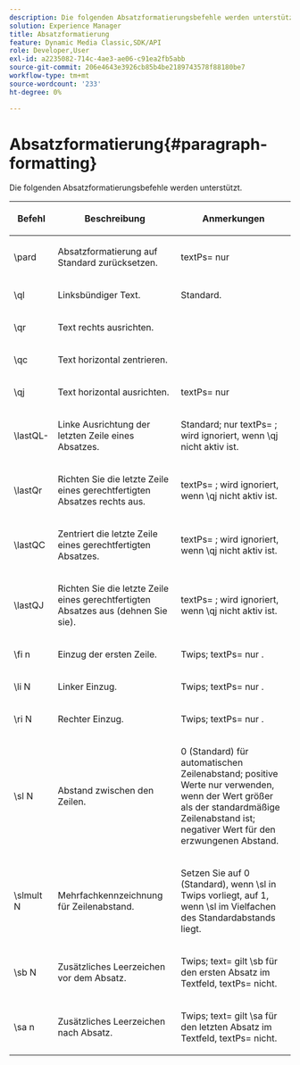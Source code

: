 ```yaml
---
description: Die folgenden Absatzformatierungsbefehle werden unterstützt.
solution: Experience Manager
title: Absatzformatierung
feature: Dynamic Media Classic,SDK/API
role: Developer,User
exl-id: a2235082-714c-4ae3-ae06-c91ea2fb5abb
source-git-commit: 206e4643e3926cb85b4be2189743578f88180be7
workflow-type: tm+mt
source-wordcount: '233'
ht-degree: 0%

---
```


# Absatzformatierung{#paragraph-formatting}

Die folgenden Absatzformatierungsbefehle werden unterstützt.

<table id="table_5DD044E1C0614A29A2413557DF57197D"> 
 <thead> 
  <tr> 
   <th class="entry"> <p>Befehl </p> </th> 
   <th class="entry"> <p>Beschreibung </p> </th> 
   <th class="entry"> <p>Anmerkungen </p> </th> 
  </tr> 
 </thead>
 <tbody> 
  <tr> 
   <td> <span class="codeph"> \pard </span> </td> 
   <td> <p>Absatzformatierung auf Standard zurücksetzen. </p> </td> 
   <td> <p> <span class="codeph"> textPs= nur </span> </p> </td> 
  </tr> 
  <tr> 
   <td> <span class="codeph"> \ql </span> </td> 
   <td> <p>Linksbündiger Text. </p> </td> 
   <td> <p>Standard. </p> </td> 
  </tr> 
  <tr> 
   <td> <span class="codeph"> \qr </span> </td> 
   <td> <p>Text rechts ausrichten. </p> </td> 
   <td> <p> </p> </td> 
  </tr> 
  <tr> 
   <td> <span class="codeph"> \qc </span> </td> 
   <td> <p>Text horizontal zentrieren. </p> </td> 
   <td> <p> </p> </td> 
  </tr> 
  <tr> 
   <td> <span class="codeph"> \qj </span> </td> 
   <td> <p>Text horizontal ausrichten. </p> </td> 
   <td> <p> <span class="codeph"> textPs= nur </span> </p> </td> 
  </tr> 
  <tr> 
   <td> <span class="codeph"> \lastQL-</span> </td> 
   <td> <p>Linke Ausrichtung der letzten Zeile eines Absatzes. </p> </td> 
   <td> <p>Standard; nur <span class="codeph"> textPs= </span>; wird ignoriert, wenn <span class="codeph"> \qj </span>nicht aktiv ist. </p> </td> 
  </tr> 
  <tr> 
   <td> <span class="codeph"> \lastQr </span> </td> 
   <td> <p>Richten Sie die letzte Zeile eines gerechtfertigten Absatzes rechts aus. </p> </td> 
   <td> <p> <span class="codeph"> textPs= </span>; wird ignoriert, wenn <span class="codeph"> \qj </span> nicht aktiv ist. </p> </td> 
  </tr> 
  <tr> 
   <td> <span class="codeph"> \lastQC </span> </td> 
   <td> <p>Zentriert die letzte Zeile eines gerechtfertigten Absatzes. </p> </td> 
   <td> <p> <span class="codeph"> textPs= </span>; wird ignoriert, wenn <span class="codeph"> \qj </span>nicht aktiv ist. </p> </td> 
  </tr> 
  <tr> 
   <td> <span class="codeph"> \lastQJ </span> </td> 
   <td> <p>Richten Sie die letzte Zeile eines gerechtfertigten Absatzes aus (dehnen Sie sie). </p> </td> 
   <td> <p> <span class="codeph"> textPs= </span>; wird ignoriert, wenn <span class="codeph"> \qj </span>nicht aktiv ist. </p> </td> 
  </tr> 
  <tr> 
   <td> <span class="codeph"> \fi <span class="varname"> n </span> </span> </td> 
   <td> <p>Einzug der ersten Zeile. </p> </td> 
   <td> <p>Twips; <span class="codeph"> textPs= nur </span>. </p> </td> 
  </tr> 
  <tr> 
   <td> <span class="codeph"> \li <span class="varname"> N </span> </span> </td> 
   <td> <p>Linker Einzug. </p> </td> 
   <td> <p>Twips; <span class="codeph"> textPs= nur </span>. </p> </td> 
  </tr> 
  <tr> 
   <td> <span class="codeph"> \ri <span class="varname"> N </span> </span> </td> 
   <td> <p>Rechter Einzug. </p> </td> 
   <td> <p>Twips; <span class="codeph"> textPs= nur </span>. </p> </td> 
  </tr> 
  <tr> 
   <td> <span class="codeph"> \sl <span class="varname"> N </span> </span> </td> 
   <td> <p>Abstand zwischen den Zeilen. </p> </td> 
   <td> <p>0 (Standard) für automatischen Zeilenabstand; positive Werte nur verwenden, wenn der Wert größer als der standardmäßige Zeilenabstand ist; negativer Wert für den erzwungenen Abstand. </p> </td> 
  </tr> 
  <tr> 
   <td> <span class="codeph"> \slmult <span class="varname"> N </span> </span> </td> 
   <td> <p>Mehrfachkennzeichnung für Zeilenabstand. </p> </td> 
   <td> <p>Setzen Sie auf 0 (Standard), wenn <span class="codeph"> \sl </span> in Twips vorliegt, auf 1, wenn <span class="codeph"> \sl </span> im Vielfachen des Standardabstands liegt. </p> </td> 
  </tr> 
  <tr> 
   <td> <span class="codeph"> \sb <span class="varname"> N </span> </span> </td> 
   <td> <p>Zusätzliches Leerzeichen vor dem Absatz. </p> </td> 
   <td> <p>Twips; <span class="codeph"> text= </span>gilt <span class="codeph"> \sb </span> für den ersten Absatz im Textfeld, <span class="codeph"> textPs= </span> nicht. </p> </td> 
  </tr> 
  <tr> 
   <td> <span class="codeph"> \sa <span class="varname"> n </span> </span> </td> 
   <td> <p>Zusätzliches Leerzeichen nach Absatz. </p> </td> 
   <td> <p>Twips; <span class="codeph"> text= </span> gilt <span class="codeph"> \sa </span> für den letzten Absatz im Textfeld, <span class="codeph"> textPs= </span> nicht. </p> </td> 
  </tr> 
 </tbody> 
</table>
